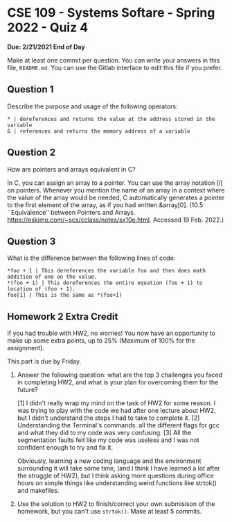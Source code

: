 # CSE 109 - Systems Softare - Spring 2022 - Quiz 4

**Due: 2/21/2021 End of Day**

Make at least one commit per question. You can write your answers in this file, `README.md`. You can use the Gitlab interface to edit this file if you prefer.

## Question 1

Describe the purpose and usage of the following operators:

~~~
* | dereferences and returns the value at the address stored in the variable
& | references and returns the memory address of a variable
~~~

## Question 2

How are pointers and arrays equivalent in C?

In C, you can assign an array to a pointer. You can use the array notation [i] on pointers. Whenever you mention the name of an array in a context where the value of the array would be needed, C automatically generates a pointer to the first element of the array, as if you had written &array[0]. (10.5 ``Equivalence’’ between Pointers and Arrays. https://eskimo.com/~scs/cclass/notes/sx10e.html. Accessed 19 Feb. 2022.)

## Question 3

What is the difference between the following lines of code:

~~~
*foo + 1 | This dereferences the variable foo and then does math addition of one on the value.
*(foo + 1) | This dereferences the entire equation (foo + 1) to location of (foo + 1).
foo[1] | This is the same as *(foo+1)
~~~

## Homework 2 Extra Credit

If you had trouble with HW2, no worries! You now have an opportunity to make up some extra points, up to 25% (Maximum of 100% for the assignment). 

This part is due by Friday.

1. Answer the following question: what are the top 3 challenges you faced in completing HW2, and what is your plan for overcoming them for the future?

    [1] I didn't really wrap my mind on the task of HW2 for some reason. I was trying to play with the code we had after one lecture
    about HW2, but I didn't understand the steps I had to take to complete it.
    [2] Understanding the Terminal's commands. all the different flags for gcc and what they did to my code was very confusing.
    [3] All the segmentation faults felt like my code was useless and I was not confident enough to try and fix it.

    Obviously, learning a new coding language and the environment surrounding it will take some time, (and I think I have learned a lot after the struggle of HW2), but I think asking more questions during office hours on simple things like understanding weird functions like strtok() and makefiles.

2. Use the solution to HW2 to finish/correct your own submisison of the homework, but you can't use `strtok()`. Make at least 5 commits. 





